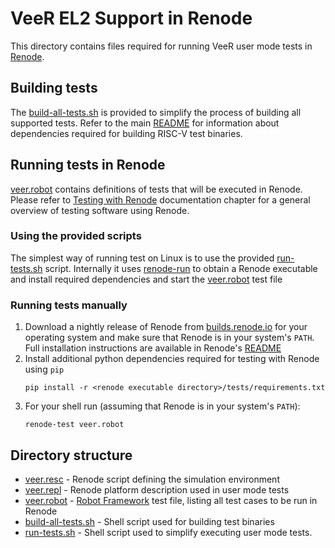 # VeeR EL2 Support in Renode

This directory contains files required for running VeeR user mode tests in [Renode](https://renode.io/).

## Building tests

The [build-all-tests.sh](build-all-tests.sh) is provided to simplify the process of building all supported tests.
Refer to the main [README](../../README.md) for information about dependencies required for building RISC-V test binaries.

## Running tests in Renode

[veer.robot](veer.robot) contains definitions of tests that will be executed in Renode.
Please refer to [Testing with Renode](https://renode.readthedocs.io/en/latest/introduction/testing.html) documentation chapter for a general
overview of testing software using Renode.

### Using the provided scripts

The simplest way of running test on Linux is to use the provided [run-tests.sh](run-tests.sh) script.
Internally it uses [renode-run](https://github.com/antmicro/renode-run) to obtain a Renode executable and install required dependencies
and start the [veer.robot](veer.robot) test file

### Running tests manually

1. Download a nightly release of Renode from [builds.renode.io](https://builds.renode.io/) for your operating system
   and make sure that Renode is in your system's `PATH`. Full installation instructions are available in
   Renode's [README](https://github.com/renode/renode/blob/master/README.md#installation)
1. Install additional python dependencies required for testing with Renode using `pip`
   ```shell
   pip install -r <renode executable directory>/tests/requirements.txt
   ```
1. For your shell run (assuming that Renode is in your system's `PATH`):
   ```shell
   renode-test veer.robot
   ```

## Directory structure

* [veer.resc](veer.resc) - Renode script defining the simulation environment
* [veer.repl](veer.repl) - Renode platform description used in user mode tests
* [veer.robot](veer.robot) - [Robot Framework](https://robotframework.org/) test file, listing all test cases to be run in Renode
* [build-all-tests.sh](build-all-tests.sh) - Shell script used for building test binaries
* [run-tests.sh](run-tests.sh) - Shell script used to simplify executing user mode tests.
